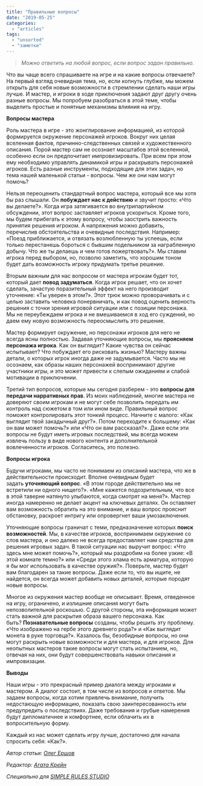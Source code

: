 ```yaml
---
title: "Правильные вопросы"
date: "2019-05-25"
categories: 
  - "articles"
tags: 
  - "unsorted"
  - "заметки"
---
```


> _Можно ответить на любой вопрос, если вопрос задан правильно._

Что вы чаще всего спрашиваете на игре и на какие вопросы отвечаете? На первый взгляд очевидная тема, но, если копнуть глубже, мы можем открыть для себя новые возможности в стремлении сделать наши игры лучше. И мастер, и игроки в ходе приключения задают друг другу очень разные вопросы. Мы попробуем разобраться в этой теме, чтобы выделить простые и понятные механизмы влияния на игру.

**Вопросы мастера**

Роль мастера в игре - это жонглирование информацией, из которой формируется окружение персонажей игроков. Вокруг них целая вселенная фактов, причинно-следственных связей и художественного описания. Порой мастер сам не осознает масштабов этой вселенной, особенно если он предпочитает импровизировать. При всем при этом ему необходимо управлять динамикой игры и раскрывать персонажей игроков. Есть разные инструменты, подходящие для этих задач, но тема нашей маленькой статьи - вопросы. Чем же они нам могут помочь?

Нельзя переоценить стандартный вопрос мастера, который все мы хотя бы раз слышали. Он **побуждает нас к действию** и звучит просто: «Что вы делаете?». Когда игра затягивается во внутрипартийном обсуждении, этот вопрос заставляет игроков ускориться. Кроме того, мы будем прибегать к этому вопросу, чтобы заострить важность принятия решения игроком. А напряжения можно добавить, перечислив обстоятельства и очевидные последствия. Например: «Поезд приближается, и отвязать возлюбленную ты успеешь, если только перестанешь бороться с бывшим подельником за награбленную добычу. Что же ты делаешь и чем готов пожертвовать?». Мы ставим игрока перед выбором, но, позволю заметить, что хорошим тоном будет дать возможность игроку придумать третье решение.

Вторым важным для нас вопросом от мастера игрокам будет тот, который дает **повод задуматься**. Когда игрок решает, что он хочет сделать, зачастую поразительный эффект на него производит уточнение: «Ты уверен в этом?». Этот трюк можно проворачивать и с целью заставить человека понервничать, и как повод оценить верность решения с точки зрения игровой ситуации или с позиции персонажа. Мы не переубеждаем игрока и не вмешиваемся в ход его суждений, но даем ему новую возможность переосмыслить это решение.

Мастер формирует окружение, но персонажи игроков для него не всегда ясны полностью. Задавая уточняющие вопросы, мы **проясняем персонажа игрока**. Как он выглядит? Какие чувства он сейчас испытывает? Что побуждает его рисковать жизнью? Мастеру важны детали, о которых игрок иногда даже не задумывается. Часто мы не осознаем, как образы наших персонажей воспринимают другие участники игры, и это может привести к слепым ожиданиям и слабой мотивации в приключении.

Третий тип вопросов, которые мы сегодня разберем - это **вопросы для передачи нарративных прав**. Из моих наблюдений, многие мастера не доверяют своим игрокам и не могут себе позволить передать им контроль над сюжетом в том или ином виде. Правильный вопрос поможет контролировать этот тонкий процесс. Начните с малого: «Как выглядит твой закадычный друг?». Потом переходите к большему: «Как он вам может помочь?» или «Что он вам рассказал?». Даже если эти вопросы не будут иметь игровых последствий, мы всегда можем извлечь пользу в виде нового контента и дополнительной вовлеченности игроков. Согласитесь, это полезно.

**Вопросы игрока**

Будучи игроками, мы часто не понимаем из описаний мастера, что же в действительности происходит. Вполне очевидным будет задать **уточняющий вопрос**. «В этом городе действительно мы не встретили ни одного нищего?». «Мне кажется подозрительным, что все в этой таверне натянуто улыбаются, когда смотрят на меня?». Мастер иногда намеренно не делает акцент на ключевых деталях. Он оставляет вам возможность обратить на это внимание, и ваш вопрос прояснит обстановку, раскроет интригу или опровергнет ваши умозаключения.

Уточняющие вопросы граничат с теми, предназначение которых **поиск возможностей**. Мы, в качестве игроков, воспринимаем окружение со слов мастера, и оно далеко не всегда предоставляет нам средства для решения игровых задач. В такой ситуации нас выручит вопрос: «Что здесь мне может помочь?», который мы раздробим на более узкие: «В этой комнате темно?» или «Среди этого хлама есть арматура, которую я бы мог использовать в качестве оружия?». Поверьте, мастер будет вам благодарен за такие вопросы. Даже если то, что вы ищите, не найдется, он всегда может добавить новых деталей, которые породят новые вопросы.

Многое из окружения мастер вообще не описывает. Время, отведенное на игру, ограничено, и излишние описания могут быть непозволительной роскошью. С другой стороны, эта информация может стать важной для раскрытия образа вашего персонажа. Как быть? **Познавательные вопросы** созданы, чтобы решить эту проблему. «Что изображено на гербе этого древнего рода?» и «Как выглядит монета в руке торговца?». Казалось бы, безобидные вопросы, но они могут раскрыть новые возможности и для мастера, и для игроков. Для неопытных мастеров такие вопросы могут стать испытанием, но, отвечая на них, они будут совершенствовать навыки описания и импровизации.

**Выводы**

Наши игры - это прекрасный пример диалога между игроками и мастером. А диалог состоит, в том числе из вопросов и ответов. Мы задаем вопросы, когда хотим привлечь внимание, получить недостающую информацию, показать свою заинтересованность или предупредить о последствиях. Даже требования и грубые намерения будут дипломатичнее и комфортнее, если облачить их в вопросительную форму.

Каждый из нас может сделать игру лучше, достаточно для начала спросить себя: «Как?».

_Автор статьи: [Олег Ершов](https://vk.com/drtickling)_

_Редактор: [Агата Крейн](https://vk.com/agatakrain)_

_Специально для [SIMPLE RULES STUDIO](https://vk.com/simplerulesstudio)_
